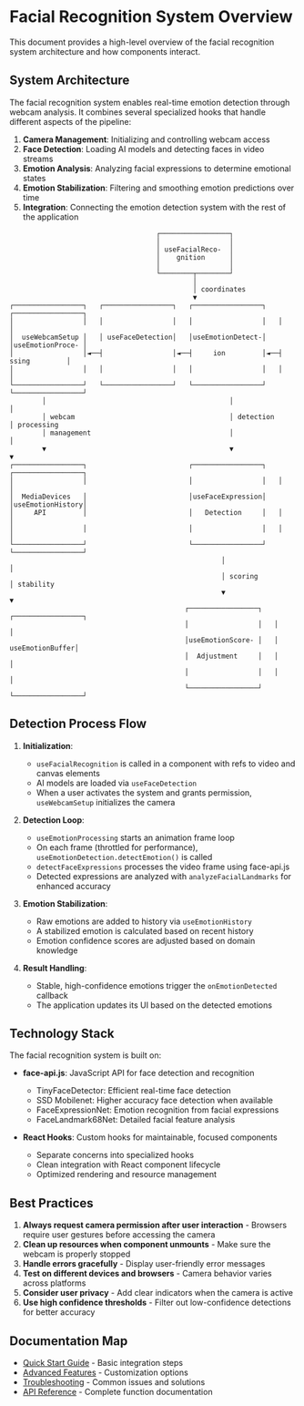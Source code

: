 
# Facial Recognition System Overview

This document provides a high-level overview of the facial recognition system architecture and how components interact.

## System Architecture

The facial recognition system enables real-time emotion detection through webcam analysis. It combines several specialized hooks that handle different aspects of the pipeline:

1. **Camera Management**: Initializing and controlling webcam access
2. **Face Detection**: Loading AI models and detecting faces in video streams
3. **Emotion Analysis**: Analyzing facial expressions to determine emotional states
4. **Emotion Stabilization**: Filtering and smoothing emotion predictions over time
5. **Integration**: Connecting the emotion detection system with the rest of the application

```
                                    ┌─────────────────┐
                                    │                 │
                                    │ useFacialReco-  │
                                    │    gnition      │
                                    │                 │
                                    └────────┬────────┘
                                             │
                                             │ coordinates
                                             ▼
┌─────────────────┐   ┌─────────────────┐   ┌─────────────────┐   ┌─────────────────┐
│                 │   │                 │   │                 │   │                 │
│  useWebcamSetup │   │ useFaceDetection│   │useEmotionDetect-│   │useEmotionProce- │
│                 │◄──┤                 │◄──┤     ion         │◄──┤   ssing         │
│                 │   │                 │   │                 │   │                 │
└─────────────────┘   └─────────────────┘   └─────────────────┘   └─────────────────┘
        │                                             │                    │
        │ webcam                                      │ detection          │ processing
        │ management                                  │                    │
        ▼                                             ▼                    ▼
┌─────────────────┐                         ┌─────────────────┐   ┌─────────────────┐
│                 │                         │                 │   │                 │
│  MediaDevices   │                         │useFaceExpression│   │useEmotionHistory│
│     API         │                         │   Detection     │   │                 │
│                 │                         │                 │   │                 │
└─────────────────┘                         └─────────────────┘   └─────────────────┘
                                                    │                    │
                                                    │ scoring            │ stability
                                                    ▼                    ▼
                                           ┌─────────────────┐   ┌─────────────────┐
                                           │                 │   │                 │
                                           │useEmotionScore- │   │ useEmotionBuffer│
                                           │  Adjustment     │   │                 │
                                           │                 │   │                 │
                                           └─────────────────┘   └─────────────────┘
```

## Detection Process Flow

1. **Initialization**:
   - `useFacialRecognition` is called in a component with refs to video and canvas elements
   - AI models are loaded via `useFaceDetection`
   - When a user activates the system and grants permission, `useWebcamSetup` initializes the camera

2. **Detection Loop**:
   - `useEmotionProcessing` starts an animation frame loop
   - On each frame (throttled for performance), `useEmotionDetection.detectEmotion()` is called
   - `detectFaceExpressions` processes the video frame using face-api.js
   - Detected expressions are analyzed with `analyzeFacialLandmarks` for enhanced accuracy

3. **Emotion Stabilization**:
   - Raw emotions are added to history via `useEmotionHistory`
   - A stabilized emotion is calculated based on recent history
   - Emotion confidence scores are adjusted based on domain knowledge

4. **Result Handling**:
   - Stable, high-confidence emotions trigger the `onEmotionDetected` callback
   - The application updates its UI based on the detected emotions

## Technology Stack

The facial recognition system is built on:

- **face-api.js**: JavaScript API for face detection and recognition
  - TinyFaceDetector: Efficient real-time face detection
  - SSD Mobilenet: Higher accuracy face detection when available
  - FaceExpressionNet: Emotion recognition from facial expressions
  - FaceLandmark68Net: Detailed facial feature analysis

- **React Hooks**: Custom hooks for maintainable, focused components
  - Separate concerns into specialized hooks
  - Clean integration with React component lifecycle
  - Optimized rendering and resource management

## Best Practices

1. **Always request camera permission after user interaction** - Browsers require user gestures before accessing the camera
2. **Clean up resources when component unmounts** - Make sure the webcam is properly stopped
3. **Handle errors gracefully** - Display user-friendly error messages
4. **Test on different devices and browsers** - Camera behavior varies across platforms
5. **Consider user privacy** - Add clear indicators when the camera is active
6. **Use high confidence thresholds** - Filter out low-confidence detections for better accuracy

## Documentation Map

- [Quick Start Guide](./QuickStart.md) - Basic integration steps
- [Advanced Features](./AdvancedFeatures.md) - Customization options
- [Troubleshooting](./Troubleshooting.md) - Common issues and solutions
- [API Reference](./APIReference.md) - Complete function documentation
